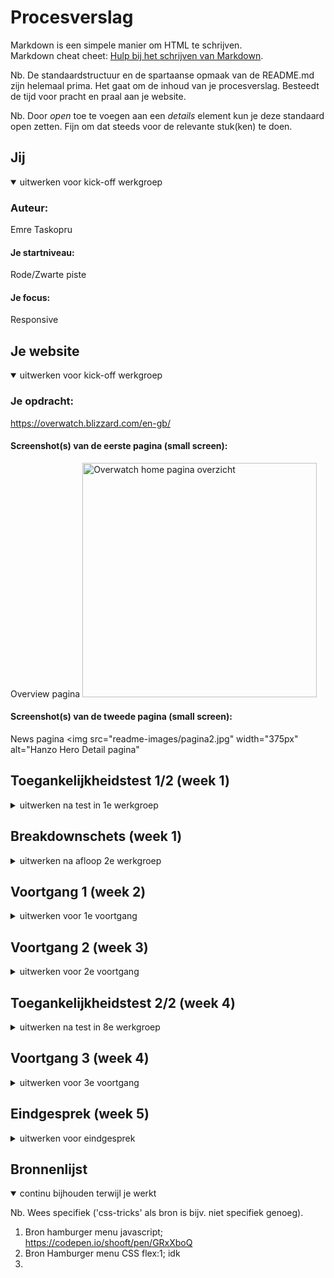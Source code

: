 # Procesverslag
Markdown is een simpele manier om HTML te schrijven.  
Markdown cheat cheet: [Hulp bij het schrijven van Markdown](https://githucom/adam-p/markdown-here/wiki/Markdown-Cheatsheetb.).

Nb. De standaardstructuur en de spartaanse opmaak van de README.md zijn helemaal prima. Het gaat om de inhoud van je procesverslag. Besteedt de tijd voor pracht en praal aan je website.

Nb. Door *open* toe te voegen aan een *details* element kun je deze standaard open zetten. Fijn om dat steeds voor de relevante stuk(ken) te doen.





## Jij

<details open>
  <summary>uitwerken voor kick-off werkgroep</summary>

  ### Auteur:
  Emre Taskopru

  #### Je startniveau:
  Rode/Zwarte piste

  #### Je focus:
  Responsive
 
</details>





## Je website

<details open>
  <summary>uitwerken voor kick-off werkgroep</summary>

  ### Je opdracht:
  https://overwatch.blizzard.com/en-gb/ 

  #### Screenshot(s) van de eerste pagina (small screen): 
  Overview pagina 
  <img src="readme-images/pagina1.jpg" width="375px" alt="Overwatch home pagina overzicht">

  #### Screenshot(s) van de tweede pagina (small screen):
  News pagina 
  <img src="readme-images/pagina2.jpg" width="375px" alt="Hanzo Hero Detail pagina"
  
 
</details>



## Toegankelijkheidstest 1/2 (week 1)

<details>
  <summary>uitwerken na test in 1e werkgroep</summary>

  ### Bevindingen
  Lijst met je bevindingen die in de test naar voren kwamen:

  #### Screenreader
  Hier korte omschrijving (met indien nodig afbeeldingen)

  Hier een omschrijving van hoe het opgelost kan worden (met indien nodig afbeeldingen)


  #### Muis en Toetsenbord 
  Hier korte omschrijving (met indien nodig afbeeldingen)

  Hier een omschrijving van hoe het opgelost kan worden (met indien nodig afbeeldingen)


  #### Motoriek (shocks, elastiekjes)
  Hier korte omschrijving (met indien nodig afbeeldingen)

  Hier een omschrijving van hoe het opgelost kan worden (met indien nodig afbeeldingen)


  #### Visueel (brillen, contrast, kleurenblind, dark/light). 
  Hier korte omschrijving (met indien nodig afbeeldingen)

  Hier een omschrijving van hoe het opgelost kan worden (met indien nodig afbeeldingen)

</details>



## Breakdownschets (week 1)

<details>
  <summary>uitwerken na afloop 2e werkgroep</summary>

  ### de hele pagina: 
  <img src="readme-images/dummy-plaatje.jpg" width="375px" alt="breakdown van de hele pagina">

  ### dynamisch deel (bijv menu): 
  <img src="readme-images/dummy-plaatje.jpg" width="375px" alt="breakdown van een dynamisch deel">

  ### wellicht nog een dynamisch deel (bijv filter): 
  <img src="readme-images/dummy-plaatje.jpg" width="375px" alt="breakdown van nog een dynamisch deel">

</details>





## Voortgang 1 (week 2)

<details>
  <summary>uitwerken voor 1e voortgang</summary>

  ### Stand van zaken
  Voor de eerste voortgang gesprek had ik mijn eerste pagina grotendeels af. Een mobile en desktop navigatie bar gemaakt en ook helemaal reponsive gemaakt. Ik hb alleen moeite gehad met het importeren van de custom font die door de originele site werd gebruikt.


  ### Agenda voor meeting
  Hulp vragen met het importeren van custom font.


  ### Verslag van meeting
  Hulp gevraagd en gekregen met het toevoegen van custom fonts in me website.
  Ik wist dat je het moest toeveogen met @font-face maar wist niet precies hoe je de font
  hoort aan te spreken omdat het veel verschillende varianten had. De student assisstent heeft
  me hierin geholpen door 1 file specifiek aan te spreken en in css hier varianten mee te maken.

  - Font-face custom font toegevoegd
  - 1 font variant gekozen
  - Verschillende font varianten gemaakt met css (italic, bold, etc.)

</details>





## Voortgang 2 (week 3)

<details>
  <summary>uitwerken voor 2e voortgang</summary>

  ### Stand van zaken
  Ik loop al best wel lang vast met het maken van een carousel. Als eerst wou ik dit gaan doen met CSS omdat dat me makkelijk leek. Maar ik had nog niks met javascript gedaan dus ging ik daar eerst desk-research voor doen. Dit bleek een beetje ingewikkeld en onnodig omdat ik libraries moest gebruiken dus heb ik het alsnog met CSS flexbox proberen te doen. Dit duurde 2 tot 3 dagen en was uiteindelijk 10 minuten voor de voortgangsgesprek gelukt.


  ### Agenda voor meeting
  Omdat de carousel die ik 2/3 dagen probeerde te maken net 10 minuten voor de voortgangsgesprek was gelukt had ik niet veel om te vragen. Ik heb vooral hulp gevraagd over bepaalde elementen en of deze semantisch correct zijn.

  ### Verslag van meeting
  Ik had vrijweinig te doen deze voortgangsgesprek omdat ik de carousel net voor de les had gefixt na 2 dagen er aan te werken. Ik heb aantal CSS problemen opgelost.

  - Carousel werkend
  - Font CSS van de originele site na gemaakt
  - overal em veranderd naar rem in de CSS omdat het voor problemen zorgde na het veranderen van de 
    font grootte.
- ...

</details>





## Toegankelijkheidstest 2/2 (week 4)

<details>
  <summary>uitwerken na test in 8e werkgroep</summary>

  ### Bevindingen
  Lijst met je bevindingen die in de test naar voren kwamen (geef ook aan wat er verbeterd is):

  #### Screenreader
  Hier korte omschrijving (met indien nodig afbeeldingen)

  Hier een omschrijving van hoe het opgelost kan worden (met indien nodig afbeeldingen)


  #### Muis en Toetsenbord 
  Hier korte omschrijving (met indien nodig afbeeldingen)

  Hier een omschrijving van hoe het opgelost kan worden (met indien nodig afbeeldingen)


  #### Motoriek (shocks, elastiekjes)
  Hier korte omschrijving (met indien nodig afbeeldingen)

  Hier een omschrijving van hoe het opgelost kan worden (met indien nodig afbeeldingen)


  #### Visueel (brillen, contrast, kleurenblind, dark/light). 
  Hier korte omschrijving (met indien nodig afbeeldingen)

  Hier een omschrijving van hoe het opgelost kan worden (met indien nodig afbeeldingen)

</details>





## Voortgang 3 (week 4)

<details>
  <summary>uitwerken voor 3e voortgang</summary>

  ### Stand van zaken
  Ik heb eerst mijn eigen hamburger menu proberen te maken met eigen javascript. Dit werkte maar de manier waar op ik het had gedaan was het niet mogelijk om transities/animatie toe te voegen aan de hamburger menu. Ik had heel lang gezocht naar de hamburger menu opdracht maar kon dit niet vinden omdat het alleen te zien was op kleine scherm. De docent heeft me geholpen met het vinden van de opdracht en heb ik vervolgens dit op mijn eigen manier toegevoegd aan mijn website.

  ### Agenda voor meeting
  Vragen over responsiveness images die veranderen op groter scherm en semantiek over label in de footer. Vragen over of het nodig is om een tweede media querie te maken voor tussen mobile en desktop.
  


  ### Verslag van meeting
  Vooral zelfstandig werken aan de read.me door terug te kijken in mijn github desktop commits.

  - Bewerkte website screenshots toevoegen aan de read.me
  - Breakdown schets opnieuw maken
  - Docent vragen over responsiveness
  - Docent vragen over label semantiek in de footer

</details>





## Eindgesprek (week 5)

<details>
  <summary>uitwerken voor eindgesprek</summary>

  ### Je uitkomst - karakteristiek screenshots:
  <img src="readme-images/dummy-plaatje.jpg" width="375px" alt="uitomst opdracht 1">


  ### Dit ging goed/Heb ik geleerd: 
  Korte omschrijving met plaatjes

  <img src="readme-images/dummy-plaatje.jpg" width="375px" alt="top">


  ### Dit was lastig/Is niet gelukt:
  Korte omschrijving met plaatjes

  <img src="readme-images/dummy-plaatje.jpg" width="375px" alt="bummer">
</details>





## Bronnenlijst

<details open>
  <summary>continu bijhouden terwijl je werkt</summary>

  Nb. Wees specifiek ('css-tricks' als bron is bijv. niet specifiek genoeg).

  1. Bron hamburger menu javascript; https://codepen.io/shooft/pen/GRxXboQ 
  2. Bron Hamburger menu CSS flex:1; idk
  3. 

</details>